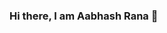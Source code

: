 ### Hi there, I am Aabhash Rana 👋

<!--
**aabhash-rana/aabhash-rana** is a ✨ _special_ ✨ repository because its `README.md` (this file) appears on your GitHub profile.

Here are some ideas to get you started:
- 🌱 I’m currently learning PYTHON,C++. 
- I'm interested in Web Development/ Software Development. 
- 📫 How to reach me: aabhashbikramrana@gmail.com
- 😄 Pronouns: He/His/Him
- ⚡ Fun fact: I have a twin brother. 
-->
